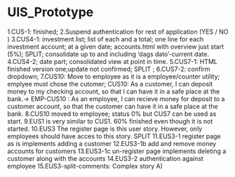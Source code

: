 # UIS_Prototype
1.CUS-1: finished;
2.Suspend authentication for rest of application (YES / NO )
3.CUS4-1: investment list; list of each and a total; one line for each investment account; at a given date; accounts.html with overview just start (5%); SPLIT; consolidate up to and including ‘dags dato’-current date. 
4.CUS4-2; date part; consolidated view at point in time.
5.CUS7-1: HTML finished version one;update not confirmed;  SPLIT ; 
6.CUS7-2: confirm dropdown;
7.CUS10: Move to employee as it is a employee/counter utility; emplyee must chose the cutomer; CUS10: As a customer, I can deposit money to my checking account, so that I can have it in a safe place at the bank.-> EMP-CUS10 : As an employee, I can recieve money for deposit to a customer account, so that the customer can have it in a safe place at the bank.
8.CUS10 moved to employee; status 0% but CUS7 can be used as start.
9.EUS1 is very similar to CUS1. 60% finished even though it is not started.
10.EUS3 The register page is this user story. However, only employees should have acces to this story. SPLIT
11.EUS3-1 register page as is implements adding a customer
12.EUS3-1b add and remove money accounts for customers
13.EUS3-1c  un-register page implements deleting a customer along with the accounts
14.EUS3-2 authentication against employee
15.EUS3-split-comments: Complex story A)  
